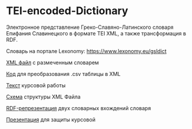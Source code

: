 # TEI-encoded-Dictionary

Электронное представление Греко-Славяно-Латинского словаря Епифания Славинецкого в формате TEI XML, а также трансформация в RDF.

Словарь на портале Lexonomy: https://www.lexonomy.eu/gsldict

[XML файл](https://github.com/wildmary/TEI-encoded-Dictionary/blob/main/dictionary_TEI.xml) с размеченным словарем

[Код](https://github.com/wildmary/TEI-encoded-Dictionary/blob/main/словарь.ipynb) для преобразования .csv таблицы в XML

[Текст](https://github.com/wildmary/TEI-encoded-Dictionary/blob/main/Левченко%20Мария%2C%20курсовая%20работа%20по%20словарю%20Епифания%20Славинецкого.docx) курсовой работы

[Схема](https://github.com/wildmary/TEI-encoded-Dictionary/blob/main/schema.png) структуры XML Файла

[RDF-репрезентация](https://raw.githubusercontent.com/wildmary/TEI-RDF-encoded-Dictionary/main/rdf_entry_representation.png) двух словарных вхождений словаря

[Презентация](https://github.com/wildmary/TEI-encoded-Dictionary/blob/main/Электронное%20представление.pptx) для защиты курсовой
